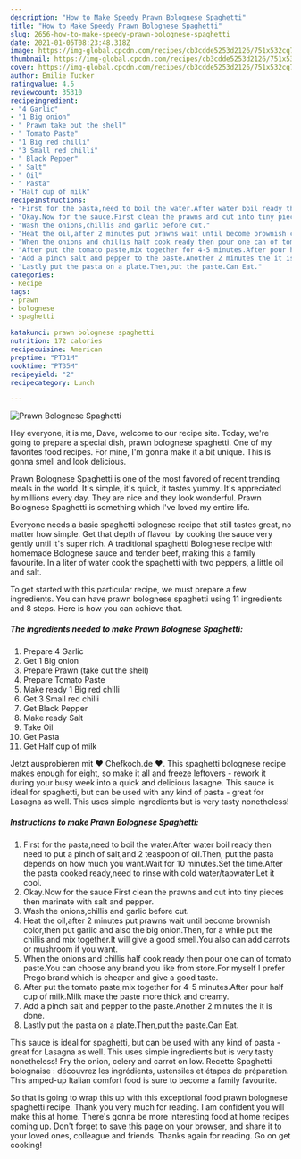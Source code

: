 ```yaml
---
description: "How to Make Speedy Prawn Bolognese Spaghetti"
title: "How to Make Speedy Prawn Bolognese Spaghetti"
slug: 2656-how-to-make-speedy-prawn-bolognese-spaghetti
date: 2021-01-05T08:23:48.318Z
image: https://img-global.cpcdn.com/recipes/cb3cdde5253d2126/751x532cq70/prawn-bolognese-spaghetti-recipe-main-photo.jpg
thumbnail: https://img-global.cpcdn.com/recipes/cb3cdde5253d2126/751x532cq70/prawn-bolognese-spaghetti-recipe-main-photo.jpg
cover: https://img-global.cpcdn.com/recipes/cb3cdde5253d2126/751x532cq70/prawn-bolognese-spaghetti-recipe-main-photo.jpg
author: Emilie Tucker
ratingvalue: 4.5
reviewcount: 35310
recipeingredient:
- "4 Garlic"
- "1 Big onion"
- " Prawn take out the shell"
- " Tomato Paste"
- "1 Big red chilli"
- "3 Small red chilli"
- " Black Pepper"
- " Salt"
- " Oil"
- " Pasta"
- "Half cup of milk"
recipeinstructions:
- "First for the pasta,need to boil the water.After water boil ready then need to put a pinch of salt,and 2 teaspoon of oil.Then, put the pasta depends on how much you want.Wait for 10 minutes.Set the time.After the pasta cooked ready,need to rinse with cold water/tapwater.Let it cool."
- "Okay.Now for the sauce.First clean the prawns and cut into tiny pieces then marinate with salt and pepper."
- "Wash the onions,chillis and garlic before cut."
- "Heat the oil,after 2 minutes put prawns wait until become brownish color,then put garlic and also the big onion.Then, for a while put the chillis and mix together.It will give a good smell.You also can add carrots or mushroom if you want."
- "When the onions and chillis half cook ready then pour one can of tomato paste.You can choose any brand you like from store.For myself I prefer Prego brand which is cheaper and give a good taste."
- "After put the tomato paste,mix together for 4-5 minutes.After pour half cup of milk.Milk make the paste more thick and creamy."
- "Add a pinch salt and pepper to the paste.Another 2 minutes the it is done."
- "Lastly put the pasta on a plate.Then,put the paste.Can Eat."
categories:
- Recipe
tags:
- prawn
- bolognese
- spaghetti

katakunci: prawn bolognese spaghetti 
nutrition: 172 calories
recipecuisine: American
preptime: "PT31M"
cooktime: "PT35M"
recipeyield: "2"
recipecategory: Lunch

---
```



![Prawn Bolognese Spaghetti](https://img-global.cpcdn.com/recipes/cb3cdde5253d2126/751x532cq70/prawn-bolognese-spaghetti-recipe-main-photo.jpg)

Hey everyone, it is me, Dave, welcome to our recipe site. Today, we're going to prepare a special dish, prawn bolognese spaghetti. One of my favorites food recipes. For mine, I'm gonna make it a bit unique. This is gonna smell and look delicious.

Prawn Bolognese Spaghetti is one of the most favored of recent trending meals in the world. It's simple, it's quick, it tastes yummy. It's appreciated by millions every day. They are nice and they look wonderful. Prawn Bolognese Spaghetti is something which I've loved my entire life.

Everyone needs a basic spaghetti bolognese recipe that still tastes great, no matter how simple. Get that depth of flavour by cooking the sauce very gently until it&#39;s super rich. A traditional spaghetti Bolognese recipe with homemade Bolognese sauce and tender beef, making this a family favourite. In a liter of water cook the spaghetti with two peppers, a little oil and salt.


To get started with this particular recipe, we must prepare a few ingredients. You can have prawn bolognese spaghetti using 11 ingredients and 8 steps. Here is how you can achieve that.

<!--inarticleads1-->

##### The ingredients needed to make Prawn Bolognese Spaghetti:

1. Prepare 4 Garlic
1. Get 1 Big onion
1. Prepare  Prawn (take out the shell)
1. Prepare  Tomato Paste
1. Make ready 1 Big red chilli
1. Get 3 Small red chilli
1. Get  Black Pepper
1. Make ready  Salt
1. Take  Oil
1. Get  Pasta
1. Get Half cup of milk


Jetzt ausprobieren mit ♥ Chefkoch.de ♥. This spaghetti bolognese recipe makes enough for eight, so make it all and freeze leftovers - rework it during your busy week into a quick and delicious lasagne. This sauce is ideal for spaghetti, but can be used with any kind of pasta - great for Lasagna as well. This uses simple ingredients but is very tasty nonetheless! 

<!--inarticleads2-->

##### Instructions to make Prawn Bolognese Spaghetti:

1. First for the pasta,need to boil the water.After water boil ready then need to put a pinch of salt,and 2 teaspoon of oil.Then, put the pasta depends on how much you want.Wait for 10 minutes.Set the time.After the pasta cooked ready,need to rinse with cold water/tapwater.Let it cool.
1. Okay.Now for the sauce.First clean the prawns and cut into tiny pieces then marinate with salt and pepper.
1. Wash the onions,chillis and garlic before cut.
1. Heat the oil,after 2 minutes put prawns wait until become brownish color,then put garlic and also the big onion.Then, for a while put the chillis and mix together.It will give a good smell.You also can add carrots or mushroom if you want.
1. When the onions and chillis half cook ready then pour one can of tomato paste.You can choose any brand you like from store.For myself I prefer Prego brand which is cheaper and give a good taste.
1. After put the tomato paste,mix together for 4-5 minutes.After pour half cup of milk.Milk make the paste more thick and creamy.
1. Add a pinch salt and pepper to the paste.Another 2 minutes the it is done.
1. Lastly put the pasta on a plate.Then,put the paste.Can Eat.


This sauce is ideal for spaghetti, but can be used with any kind of pasta - great for Lasagna as well. This uses simple ingredients but is very tasty nonetheless! Fry the onion, celery and carrot on low. Recette Spaghetti bolognaise : découvrez les ingrédients, ustensiles et étapes de préparation. This amped-up Italian comfort food is sure to become a family favourite. 

So that is going to wrap this up with this exceptional food prawn bolognese spaghetti recipe. Thank you very much for reading. I am confident you will make this at home. There's gonna be more interesting food at home recipes coming up. Don't forget to save this page on your browser, and share it to your loved ones, colleague and friends. Thanks again for reading. Go on get cooking!
